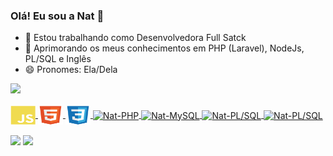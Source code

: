 ### Olá! Eu sou a Nat 👋

- 🔭 Estou trabalhando como Desenvolvedora Full Satck
- 🌱 Aprimorando os meus conhecimentos em PHP (Laravel), NodeJs, PL/SQL e Inglês
- 😄 Pronomes: Ela/Dela

<div>
  <a href="https://github.com/natalia0702">
  <img height="200em" src="https://github-readme-stats.vercel.app/api/top-langs/?username=natalia0702&layout=compact&langs_count=7&theme=dracula"/>
</div>
 <div style="display: inline_block"><br>
  <img align="center" alt="Nat-Js" height="30" width="40" src="https://raw.githubusercontent.com/devicons/devicon/master/icons/javascript/javascript-plain.svg">
  <img align="center" alt="Nat-HTML" height="30" width="40" src="https://raw.githubusercontent.com/devicons/devicon/master/icons/html5/html5-original.svg">
  <img align="center" alt="Nat-CSS" height="30" width="40" src="https://raw.githubusercontent.com/devicons/devicon/master/icons/css3/css3-original.svg">
   <img align="center" alt="Nat-PHP" height="30" width="40" src="https://cdn.jsdelivr.net/gh/devicons/devicon/icons/php/php-original.svg">
   <img align="center" alt="Nat-MySQL" height="30" width="40" src="https://cdn.jsdelivr.net/gh/devicons/devicon/icons/mysql/mysql-original.svg">
   <img align="center" alt="Nat-PL/SQL" height="30" width="40" src="https://cdn.jsdelivr.net/gh/devicons/devicon/icons/postgresql/postgresql-original.svg">
   <img align="center" alt="Nat-PL/SQL" height="30" width="40" src="https://cdn.jsdelivr.net/gh/devicons/devicon/icons/vuejs/vuejs-original.svg">
  </div>
  <br>
  <div>
    <a href = "mailto:natalia.silvaribeiro07@gmail.com"><img src="https://img.shields.io/badge/-Gmail-%23333?style=for-the-badge&logo=gmail&logoColor=white" target="_blank"></a>
  <a href="https://www.linkedin.com/in/nat%C3%A1lia-ribeiro-a0b365113/" target="_blank"><img src="https://img.shields.io/badge/-LinkedIn-%230077B5?style=for-the-badge&logo=linkedin&logoColor=white" target="_blank"></a>
    
  </div>
          
